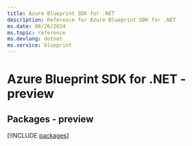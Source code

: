 ```yaml
---
title: Azure Blueprint SDK for .NET
description: Reference for Azure Blueprint SDK for .NET
ms.date: 08/26/2024
ms.topic: reference
ms.devlang: dotnet
ms.service: blueprint
---
```

# Azure Blueprint SDK for .NET - preview
## Packages - preview
[!INCLUDE [packages](blueprint-index.md)]